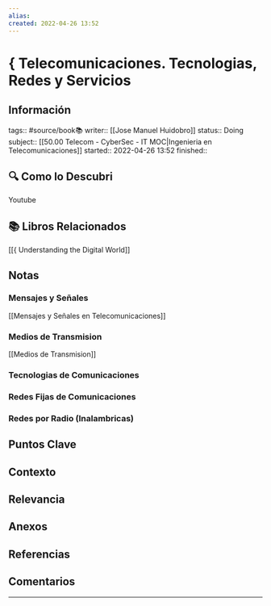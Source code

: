```yaml
---
alias: 
created: 2022-04-26 13:52
---
```

# { Telecomunicaciones. Tecnologias, Redes y Servicios
## Información
tags:: #source/book📚 
writer:: [[Jose Manuel Huidobro]]
status:: Doing
subject:: [[50.00 Telecom - CyberSec - IT MOC|Ingenieria en Telecomunicaciones]]
started:: 2022-04-26 13:52
finished::

## 🔍 Como lo Descubri
Youtube

## 📚 Libros Relacionados
[[{ Understanding the Digital World]]

## Notas
### Mensajes y Señales
[[Mensajes y Señales en Telecomunicaciones]]
### Medios de Transmision
[[Medios de Transmision]]
### Tecnologias de Comunicaciones
### Redes Fijas de Comunicaciones
### Redes por Radio (Inalambricas)

## Puntos Clave

## Contexto

## Relevancia

## Anexos

## Referencias

## Comentarios
___

